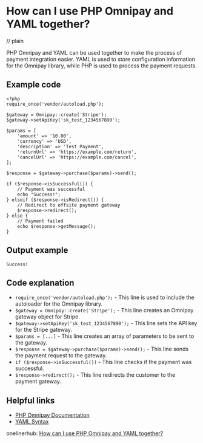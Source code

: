 # How can I use PHP Omnipay and YAML together?
// plain

PHP Omnipay and YAML can be used together to make the process of payment integration easier. YAML is used to store configuration information for the Omnipay library, while PHP is used to process the payment requests.

## Example code

```
<?php
require_once('vendor/autoload.php');

$gateway = Omnipay::create('Stripe');
$gateway->setApiKey('sk_test_1234567890');

$params = [
    'amount' => '10.00',
    'currency' => 'USD',
    'description' => 'Test Payment',
    'returnUrl' => 'https://example.com/return',
    'cancelUrl' => 'https://example.com/cancel',
];

$response = $gateway->purchase($params)->send();

if ($response->isSuccessful()) {
    // Payment was successful
    echo "Success!";
} elseif ($response->isRedirect()) {
    // Redirect to offsite payment gateway
    $response->redirect();
} else {
    // Payment failed
    echo $response->getMessage();
}
```

## Output example
 `Success!`

## Code explanation

- `require_once('vendor/autoload.php');` - This line is used to include the autoloader for the Omnipay library.
- `$gateway = Omnipay::create('Stripe');` - This line creates an Omnipay gateway object for Stripe.
- `$gateway->setApiKey('sk_test_1234567890');` - This line sets the API key for the Stripe gateway.
- `$params = [...]` - This line creates an array of parameters to be sent to the gateway.
- `$response = $gateway->purchase($params)->send();` - This line sends the payment request to the gateway.
- `if ($response->isSuccessful())` - This line checks if the payment was successful.
- `$response->redirect();` - This line redirects the customer to the payment gateway.

## Helpful links
- [PHP Omnipay Documentation](https://omnipay.thephpleague.com/docs/)
- [YAML Syntax](https://yaml.org/spec/1.2/spec.html)

onelinerhub: [How can I use PHP Omnipay and YAML together?](https://onelinerhub.com/php-omnipay/how-can-i-use-php-omnipay-and-yaml-together)